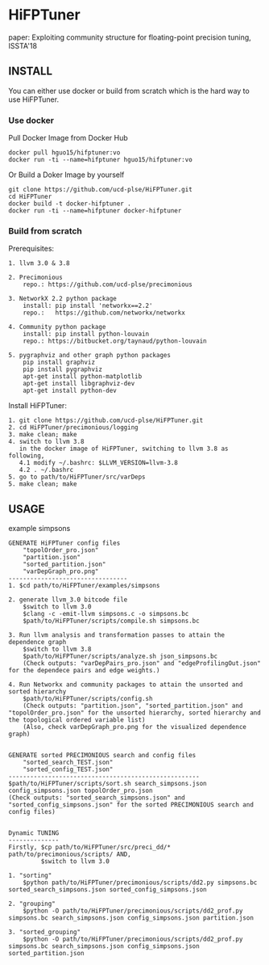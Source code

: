 
# HiFPTuner

paper: Exploiting community structure for floating-point precision tuning, ISSTA'18

## INSTALL
You can either use docker or build from scratch which is the hard way to use HiFPTuner.

### Use docker
Pull Docker Image from Docker Hub

    docker pull hguo15/hifptuner:vo
    docker run -ti --name=hifptuner hguo15/hifptuner:vo
    
Or Build a Doker Image by yourself

    git clone https://github.com/ucd-plse/HiFPTuner.git
    cd HiFPTuner
    docker build -t docker-hifptuner .
    docker run -ti --name=hifptuner docker-hifptuner

### Build from scratch
Prerequisites:

    1. llvm 3.0 & 3.8

    2. Precimonious
        repo.: https://github.com/ucd-plse/precimonious 

    3. NetworkX 2.2 python package
        install: pip install 'networkx==2.2'
        repo.:   https://github.com/networkx/networkx

    4. Community python package
        install: pip install python-louvain
        repo.: https://bitbucket.org/taynaud/python-louvain

    5. pygraphviz and other graph python packages
        pip install graphviz
        pip install pygraphviz
        apt-get install python-matplotlib
        apt-get install libgraphviz-dev
        apt-get install python-dev

Install HiFPTuner:

    1. git clone https://github.com/ucd-plse/HiFPTuner.git
    2. cd HiFPTuner/precimonious/logging
    3. make clean; make
    4. switch to llvm 3.8
       in the docker image of HiFPTuner, switching to llvm 3.8 as following, 
       4.1 modify ~/.bashrc: $LLVM_VERSION=llvm-3.8
       4.2 . ~/.bashrc
    5. go to path/to/HiFPTuner/src/varDeps
    5. make clean; make

USAGE
-------------------------------------------------------
example simpsons

    GENERATE HiFPTuner config files
        "topolOrder_pro.json"
        "partition.json"
        "sorted_partition.json"
        "varDepGraph_pro.png"
    ---------------------------------    
    1. $cd path/to/HiFPTuner/examples/simpsons
 
    2. generate llvm_3.0 bitcode file
        $switch to llvm 3.0
        $clang -c -emit-llvm simpsons.c -o simpsons.bc
        $path/to/HiFPTuner/scripts/compile.sh simpsons.bc

    3. Run llvm analysis and transformation passes to attain the dependence graph
        $switch to llvm 3.8
        $path/to/HiFPTuner/scripts/analyze.sh json_simpsons.bc
        (Check outputs: "varDepPairs_pro.json" and "edgeProfilingOut.json" for the dependece pairs and edge weights.)

    4. Run Networkx and community packages to attain the unsorted and sorted hierarchy
        $path/to/HiFPTuner/scripts/config.sh
        (Check outputs: "partition.json", "sorted_partition.json" and "topolOrder_pro.json" for the unsorted hierarchy, sorted hierarchy and the topological ordered variable list)
        (Also, check varDepGraph_pro.png for the visualized dependence graph)


    GENERATE sorted PRECIMONIOUS search and config files
        "sorted_search_TEST.json"
        "sorted_config_TEST.json" 
    -----------------------------------------------------
    $path/to/HiFPTuner/scripts/sort.sh search_simpsons.json config_simpsons.json topolOrder_pro.json
    (Check outputs: "sorted_search_simpsons.json" and "sorted_config_simpsons.json" for the sorted PRECIMONIOUS search and config files)


    Dynamic TUNING
    --------------
    Firstly, $cp path/to/HiFPTuner/src/preci_dd/* path/to/precimonious/scripts/ AND,
             $switch to llvm 3.0

    1. "sorting"
        $python path/to/HiFPTuner/precimonious/scripts/dd2.py simpsons.bc sorted_search_simpsons.json sorted_config_simpsons.json

    2. "grouping"
        $python -O path/to/HiFPTuner/precimonious/scripts/dd2_prof.py simpsons.bc search_simpsons.json config_simpsons.json partition.json

    3. "sorted_grouping"
        $python -O path/to/HiFPTuner/precimonious/scripts/dd2_prof.py simpsons.bc search_simpsons.json config_simpsons.json sorted_partition.json
